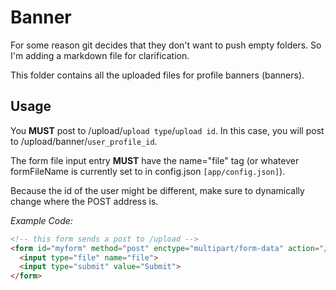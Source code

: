 # Banner

For some reason git decides that they don't want to push empty folders.
So I'm adding a markdown file for clarification.

This folder contains all the uploaded files for profile banners (banners).

## Usage

You **MUST** post to /upload/`upload type`/`upload id`.
In this case, you will post to /upload/banner/`user_profile_id`.

The form file input entry **MUST** have the name="file" tag 
(or whatever formFileName is currently set to in config.json `[app/config.json]`).

Because the id of the user might be different, make sure to dynamically change
where the POST address is.

*Example Code:*
```html
<!-- this form sends a post to /upload -->
<form id="myform" method="post" enctype="multipart/form-data" action="/upload/banner/1">
  <input type="file" name="file">
  <input type="submit" value="Submit">
</form>
```